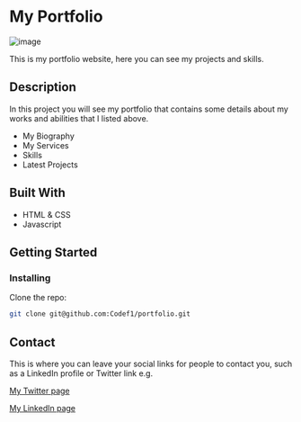 # My Portfolio

![image](/screenshot.png)

This is my portfolio website, here you can see my projects and skills.

## Description

In this project you will see my portfolio that contains some details about my works and abilities that I listed above.

- My Biography
- My Services
- Skills
- Latest Projects

## Built With

- HTML & CSS
- Javascript

## Getting Started

### Installing

Clone the repo:

```bash
git clone git@github.com:Codef1/portfolio.git
```

## Contact

This is where you can leave your social links for people to contact you, such as a LinkedIn profile or Twitter link e.g.

[My Twitter page](www.twitter.com)

[My LinkedIn page](www.linkedin.com)
